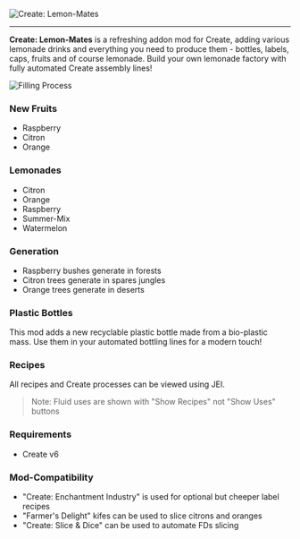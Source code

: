 <p><img src="https://i.imgur.com/Tc2FXLi.png" alt="Create: Lemon-Mates"></p>

---

**Create: Lemon-Mates** is a refreshing addon mod for Create, adding various lemonade drinks 
and everything you need to produce them - bottles, labels, caps, fruits and of course lemonade.
Build your own lemonade factory with fully automated Create assembly lines!

<p><img src="https://i.imgur.com/YOZo3Zi.png" alt="Filling Process"></p>


### New Fruits
- Raspberry
- Citron
- Orange

### Lemonades
- Citron
- Orange
- Raspberry
- Summer-Mix
- Watermelon

### Generation
- Raspberry bushes generate in forests
- Citron trees generate in spares jungles
- Orange trees generate in deserts

### Plastic Bottles
This mod adds a new recyclable plastic bottle made from a bio-plastic mass.
Use them in your automated bottling lines for a modern touch!

### Recipes
All recipes and Create processes can be viewed using JEI.
> Note: Fluid uses are shown with "Show Recipes" not "Show Uses" buttons

### Requirements
- Create v6

### Mod-Compatibility
- "Create: Enchantment Industry" is used for optional but cheeper label recipes
- "Farmer's Delight" kifes can be used to slice citrons and oranges
- "Create: Slice & Dice" can be used to automate FDs slicing

